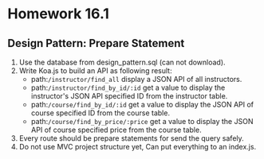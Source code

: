 # Homework 16.1
## Design Pattern: Prepare Statement
1. Use the database from design_pattern.sql (can not download).
2. Write Koa.js to build an API as following result:
    - path:`/instructor/find_all` display a JSON API of all instructors.
    - path:`/instructor/find_by_id/:id` get a value to display the instructor's JSON API specified ID from the instructor table.
    - path:`/course/find_by_id/:id` get a value to display the JSON API of course specified ID from the course table.
    - path:`/course/find_by_price/:price` get a value to display the JSON API of course specified price from the course table.
3. Every route should be prepare statements for send the query safely.
4. Do not use MVC project structure yet, Can put everything to an index.js.
